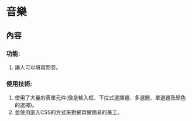 # 音樂

## 內容
### 功能:
1. 讓人可以填寫問卷。
### 使用技術:
1. 使用了大量的表單元件(像是輸入框、下拉式選擇題、多選題、單選題及顏色的選擇)。
2. 並使用嵌入CSS的方式來對網頁做簡易的美工。

